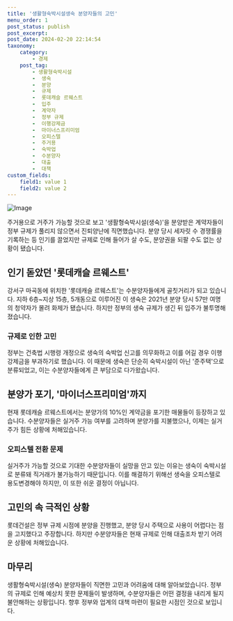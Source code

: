 ```yaml
---
title: '생활형숙박시설생숙 분양자들의 고민'
menu_order: 1
post_status: publish
post_excerpt: 
post_date: 2024-02-20 22:14:54
taxonomy:
    category:
        - 경제
    post_tag:
        - 생활형숙박시설
        -  생숙
        -  분양
        -  규제
        -  롯데캐슬 르웨스트
        -  입주
        -  계약자
        -  정부 규제
        -  이행강제금
        -  마이너스프리미엄
        -  오피스텔
        -  주거용
        -  숙박업
        -  수분양자
        -  대출
        -  대책
custom_fields:
    field1: value 1
    field2: value 2
---
```


![Image](https://imgnews.pstatic.net/image/008/2024/02/20/0005000749_001_20240220081610894.jpg?type=w647)

주거용으로 거주가 가능할 것으로 보고 '생활형숙박시설(생숙)'을 분양받은 계약자들이 정부 규제가 풀리지 않으면서 진퇴양난에 직면했습니다. 분양 당시 세자릿 수 경쟁률을 기록하는 등 인기를 끌었지만 규제로 인해 들어가 살 수도, 분양권을 되팔 수도 없는 상황이 됐습니다. 
## 인기 돋았던 '롯데캐슬 르웨스트'
강서구 마곡동에 위치한 '롯데캐슬 르웨스트'는 수분양자들에게 골칫거리가 되고 있습니다. 지하 6층~지상 15층, 5개동으로 이루어진 이 생숙은 2021년 분양 당시 57만 여명의 청약자가 몰려 화제가 됐습니다. 하지만 정부의 생숙 규제가 생긴 뒤 입주가 불투명해졌습니다. 
### 규제로 인한 고민
정부는 건축법 시행령 개정으로 생숙의 숙박업 신고를 의무화하고 이를 어길 경우 이행강제금을 부과하기로 했습니다. 이 때문에 생숙은 단순히 숙박시설이 아닌 '준주택'으로 분류되었고, 이는 수분양자들에게 큰 부담으로 다가왔습니다. 
## 분양가 포기, '마이너스프리미엄'까지
현재 롯데캐슬 르웨스트에서는 분양가의 10%인 계약금을 포기한 매물들이 등장하고 있습니다. 수분양자들은 실거주 가능 여부를 고려하며 분양가를 지불했으나, 이제는 실거주가 힘든 상황에 처해있습니다. 
### 오피스텔 전환 문제
실거주가 가능할 것으로 기대한 수분양자들이 실망을 안고 있는 이유는 생숙이 숙박시설로 분류돼 직거래가 불가능하기 때문입니다. 이를 해결하기 위해선 생숙을 오피스텔로 용도변경해야 하지만, 이 또한 쉬운 결정이 아닙니다. 
## 고민의 속 극적인 상황
롯데건설은 정부 규제 시점에 분양을 진행했고, 분양 당시 주택으로 사용이 어렵다는 점을 고지했다고 주장합니다. 하지만 수분양자들은 현재 규제로 인해 대출조차 받기 어려운 상황에 처해있습니다. 
## 마무리
생활형숙박시설(생숙) 분양자들이 직면한 고민과 어려움에 대해 알아보았습니다. 정부의 규제로 인해 예상치 못한 문제들이 발생하며, 수분양자들은 어떤 결정을 내리게 될지 불안해하는 상황입니다. 향후 정부와 업계의 대책 마련이 필요한 시점인 것으로 보입니다.
